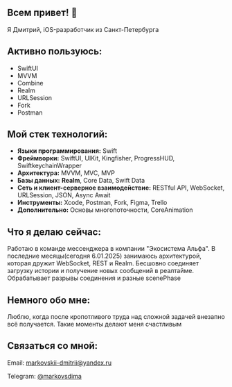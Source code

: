 ## Всем привет! 👋
Я Дмитрий, iOS-разработчик из Санкт-Петербурга

## Активно пользуюсь:
- SwiftUI
- MVVM
- Combine
- Realm
- URLSession
- Fork
- Postman

## Мой стек технологий:
- <b>Языки программирования:</b> Swift
- <b>Фреймворки:</b> SwiftUI, UIKit, Kingfisher, ProgressHUD, SwiftkeychainWrapper
- <b>Архитектура:</b> MVVM, MVC, MVP
- <b>Базы данных:</b> <b>Realm</b>, Core Data, Swift Data
- <b>Сеть и клиент-серверное взаимодействие:</b> RESTful API, WebSocket, URLSession, JSON, Async Await
- <b>Инструменты:</b> Xcode, Postman, Fork, Figma, Trello
- <b>Дополнительно:</b> Основы многопоточности, CoreAnimation
## Что я делаю сейчас:
Работаю в команде мессенджера в компании "Экосистема Альфа". В последние месяцы(сегодня 6.01.2025) занимаюсь архитектурой, которая дружит WebSocket, REST и Realm. Бесшовно соединяет загрузку истории и получение новых сообщений в реалтайме. Обрабатывает разрывы соединения и разные scenePhase

## Немного обо мне:
Люблю, когда после кропотливого труда над сложной задачей внезапно всё получается. Такие моменты делают меня счастливым

## Связаться со мной:
Email: markovskii-dmitrii@yandex.ru

Telegram: [@markovsdima](https://t.me/markovsdima)
